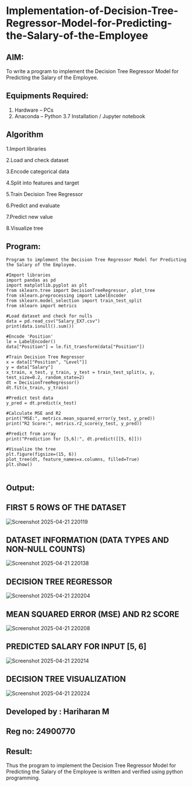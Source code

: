 # Implementation-of-Decision-Tree-Regressor-Model-for-Predicting-the-Salary-of-the-Employee

## AIM:
To write a program to implement the Decision Tree Regressor Model for Predicting the Salary of the Employee.

## Equipments Required:
1. Hardware – PCs
2. Anaconda – Python 3.7 Installation / Jupyter notebook

## Algorithm
1.Import libraries

2.Load and check dataset

3.Encode categorical data

4.Split into features and target

5.Train Decision Tree Regressor

6.Predict and evaluate

7.Predict new value

8.Visualize tree

## Program:
```
Program to implement the Decision Tree Regressor Model for Predicting the Salary of the Employee.

#Import libraries
import pandas as pd
import matplotlib.pyplot as plt
from sklearn.tree import DecisionTreeRegressor, plot_tree
from sklearn.preprocessing import LabelEncoder
from sklearn.model_selection import train_test_split
from sklearn import metrics

#Load dataset and check for nulls
data = pd.read_csv("Salary_EX7.csv")
print(data.isnull().sum())

#Encode 'Position'
le = LabelEncoder()
data["Position"] = le.fit_transform(data["Position"])

#Train Decision Tree Regressor
x = data[["Position", "Level"]]
y = data["Salary"]
x_train, x_test, y_train, y_test = train_test_split(x, y, test_size=0.2, random_state=2)
dt = DecisionTreeRegressor()
dt.fit(x_train, y_train)

#Predict test data
y_pred = dt.predict(x_test)

#Calculate MSE and R2
print("MSE:", metrics.mean_squared_error(y_test, y_pred))
print("R2 Score:", metrics.r2_score(y_test, y_pred))

#Predict from array
print("Prediction for [5,6]:", dt.predict([[5, 6]]))

#Visualize the tree
plt.figure(figsize=(15, 6))
plot_tree(dt, feature_names=x.columns, filled=True)
plt.show()


```

## Output:
## FIRST 5 ROWS OF THE DATASET
![Screenshot 2025-04-21 220119](https://github.com/user-attachments/assets/e6256b17-d0a1-4d72-9566-265aa97e33b2)
## DATASET INFORMATION (DATA TYPES AND NON-NULL COUNTS)
![Screenshot 2025-04-21 220138](https://github.com/user-attachments/assets/f58cdce3-d0a6-4fbb-a121-ab7db26c6710)
## DECISION TREE REGRESSOR
![Screenshot 2025-04-21 220204](https://github.com/user-attachments/assets/1dc8ca35-9b8c-426c-8acc-e9b80091a4e8)
## MEAN SQUARED ERROR (MSE) AND R2 SCORE
![Screenshot 2025-04-21 220208](https://github.com/user-attachments/assets/e6bebd45-5e3e-48b5-aa07-426cf43ddd6f)
## PREDICTED SALARY FOR INPUT [5, 6]
![Screenshot 2025-04-21 220214](https://github.com/user-attachments/assets/93fe146a-ebc9-48ea-b16d-2c45e2e81009)
## DECISION TREE VISUALIZATION
![Screenshot 2025-04-21 220224](https://github.com/user-attachments/assets/f2b5cf44-6267-4ddf-8026-e708a2a6725e)


## Developed by : Hariharan M
## Reg no: 24900770

## Result:
Thus the program to implement the Decision Tree Regressor Model for Predicting the Salary of the Employee is written and verified using python programming.
